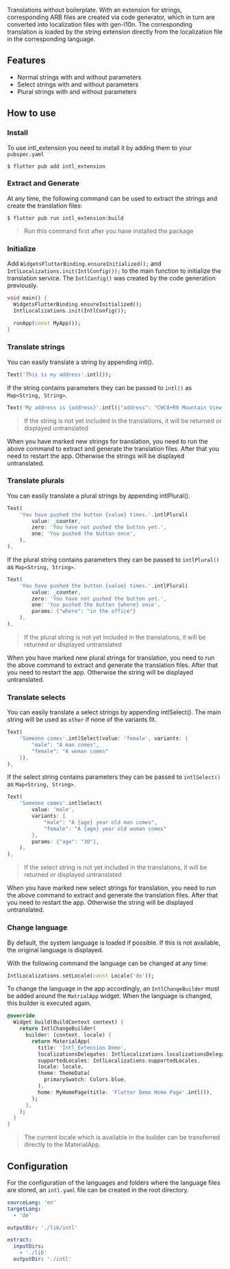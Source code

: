 <!-- 
This README describes the package. If you publish this package to pub.dev,
this README's contents appear on the landing page for your package.

For information about how to write a good package README, see the guide for
[writing package pages](https://dart.dev/guides/libraries/writing-package-pages). 

For general information about developing packages, see the Dart guide for
[creating packages](https://dart.dev/guides/libraries/create-library-packages)
and the Flutter guide for
[developing packages and plugins](https://flutter.dev/developing-packages). 
-->

Translations without boilerplate. With an extension for strings, corresponding ARB files are created via code generator, which in turn are converted into localization files with gen-l10n. The corresponding translation is loaded by the string extension directly from the localization file in the corresponding language.

## Features

- Normal strings with and without parameters
- Select strings with and without parameters
- Plural strings with and without parameters


## How to use

### Install

To use intl_extension you need to install it by adding them to your `pubspec.yaml`

```console
$ flutter pub add intl_extension
```


### Extract and Generate

At any time, the following command can be used to extract the strings and create the translation files:

```console
$ flutter pub run intl_extension:build
```

> Run this command first after you have installed the package


### Initialize

Add `WidgetsFlutterBinding.ensureInitialized();` and `IntlLocalizations.init(IntlConfig());` to the main function to initialize the translation service.
The `IntlConfig()` was created by the code generation previously.

```dart
void main() {
  WidgetsFlutterBinding.ensureInitialized();
  IntlLocalizations.init(IntlConfig());

  runApp(const MyApp());
}
```

### Translate strings

You can easily translate a string by appending intl().

```dart
Text('This is my address'.intl());
```

If the string contains parameters they can be passed to `intl()` as `Map<String, String>`.

```dart
Text('My address is {address}'.intl({"address": "CWC8+R9 Mountain View, Kalifornien, USA"}));
```

> If the string is not yet included in the translations, it will be returned or displayed untranslated


When you have marked new strings for translation, you need to run the above command to extract and generate the translation files. After that you need to restart the app. Otherwise the strings will be displayed untranslated.


### Translate plurals

You can easily translate a plural strings by appending intlPlural().

```dart
Text(
    'You have pushed the button {value} times.'.intlPlural(
        value: _counter,
        zero: 'You have not pushed the button yet.',
        one: 'You pushed the button once',
    ),
),
```

If the plural string contains parameters they can be passed to `intlPlural()` as `Map<String, String>`.

```dart
Text(
    'You have pushed the button {value} times.'.intlPlural(
        value: _counter,
        zero: 'You have not pushed the button yet.',
        one: 'You pushed the button {where} once',
        params: {"where": "in the office"}
    ),
),
```

> If the plural string is not yet included in the translations, it will be returned or displayed untranslated

When you have marked new plural strings for translation, you need to run the above command to extract and generate the translation files. After that you need to restart the app. Otherwise the string will be displayed untranslated.


### Translate selects

You can easily translate a select strings by appending intlSelect().
The main string will be used as `other` if none of the variants fit.

```dart
Text(
    'Someone comes'.intlSelect(value: 'female', variants: {
        "male": "A man comes",
        "female": "A woman comes"
    }),
),
```

If the select string contains parameters they can be passed to `intlSelect()` as `Map<String, String>`.

```dart
Text(
    'Someone comes'.intlSelect(
        value: 'male',
        variants: {
            "male": "A {age} year old man comes",
            "female": "A {age} year old woman comes"
        },
        params: {"age": "30"},
    ),
),

```

> If the select string is not yet included in the translations, it will be returned or displayed untranslated

When you have marked new select strings for translation, you need to run the above command to extract and generate the translation files. After that you need to restart the app. Otherwise the string will be displayed untranslated.


### Change language

By default, the system language is loaded if possible. If this is not available, the original language is displayed.

With the following command the language can be changed at any time:
```dart
IntlLocalizations.setLocale(const Locale('de'));
```

To change the language in the app accordingly, an `IntlChangeBuilder` must be added around the `MatrialApp` widget. When the language is changed, this builder is executed again.

```dart
@override
  Widget build(BuildContext context) {
    return IntlChangeBuilder(
      builder: (context, locale) {
        return MaterialApp(
          title: 'Intl_Extension Demo',
          localizationsDelegates: IntlLocalizations.localizationsDelegates,
          supportedLocales: IntlLocalizations.supportedLocales,
          locale: locale,
          theme: ThemeData(
            primarySwatch: Colors.blue,
          ),
          home: MyHomePage(title: 'Flutter Demo Home Page'.intl()),
        );
      },
    );
  }
}
```

> The current locale which is available in the builder can be transferred directly to the MaterialApp.


## Configuration

For the configuration of the languages and folders where the language files are stored, an `intl.yaml` file can be created in the root directory.

```yaml
sourceLang: 'en'
targetLang:
  - 'de'

outputDir: './lib/intl'

extract:
  inputDirs: 
    - './lib'
  outputDir: './intl'
```

